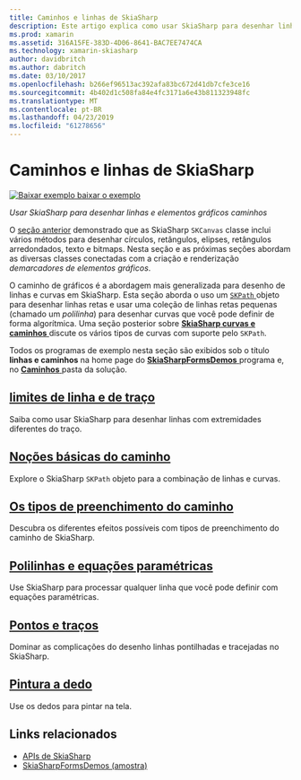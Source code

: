 ```yaml
---
title: Caminhos e linhas de SkiaSharp
description: Este artigo explica como usar SkiaSharp para desenhar linhas e demarcadores de elementos gráficos em aplicativos xamarin. Forms e demonstra isso com o código de exemplo.
ms.prod: xamarin
ms.assetid: 316A15FE-383D-4D06-8641-BAC7EE7474CA
ms.technology: xamarin-skiasharp
author: davidbritch
ms.author: dabritch
ms.date: 03/10/2017
ms.openlocfilehash: b266ef96513ac392afa83bc672d41db7cfe3ce16
ms.sourcegitcommit: 4b402d1c508fa84e4fc3171a6e43b811323948fc
ms.translationtype: MT
ms.contentlocale: pt-BR
ms.lasthandoff: 04/23/2019
ms.locfileid: "61278656"
---
```

# <a name="skiasharp-lines-and-paths"></a>Caminhos e linhas de SkiaSharp

[![Baixar exemplo](~/media/shared/download.png) baixar o exemplo](https://developer.xamarin.com/samples/xamarin-forms/SkiaSharpForms/Demos/)

_Usar SkiaSharp para desenhar linhas e elementos gráficos caminhos_

O [seção anterior](~/xamarin-forms/user-interface/graphics/skiasharp/basics/index.md) demonstrado que as SkiaSharp `SKCanvas` classe inclui vários métodos para desenhar círculos, retângulos, elipses, retângulos arredondados, texto e bitmaps. Nesta seção e as próximas seções abordam as diversas classes conectadas com a criação e renderização *demarcadores de elementos gráficos*.

O caminho de gráficos é a abordagem mais generalizada para desenho de linhas e curvas em SkiaSharp. Esta seção aborda o uso um [ `SKPath` ](xref:SkiaSharp.SKPath) objeto para desenhar linhas retas e usar uma coleção de linhas retas pequenas (chamado um *polilinha*) para desenhar curvas que você pode definir de forma algorítmica. Uma seção posterior sobre [ **SkiaSharp curvas e caminhos** ](../curves/index.md) discute os vários tipos de curvas com suporte pelo `SKPath`.

Todos os programas de exemplo nesta seção são exibidos sob o título **linhas e caminhos** na home page do [ **SkiaSharpFormsDemos** ](https://developer.xamarin.com/samples/xamarin-forms/SkiaSharpForms/Demos/) programa e, no [ **Caminhos** ](https://github.com/xamarin/xamarin-forms-samples/tree/master/SkiaSharpForms/Demos/Demos/SkiaSharpFormsDemos/Paths) pasta da solução.

## <a name="lines-and-stroke-capslinesmd"></a>[limites de linha e de traço](lines.md)

Saiba como usar SkiaSharp para desenhar linhas com extremidades diferentes do traço.

## <a name="path-basicspathsmd"></a>[Noções básicas do caminho](paths.md)

Explore o SkiaSharp `SKPath` objeto para a combinação de linhas e curvas.

## <a name="the-path-fill-typesfill-typesmd"></a>[Os tipos de preenchimento do caminho](fill-types.md)

Descubra os diferentes efeitos possíveis com tipos de preenchimento do caminho de SkiaSharp.

## <a name="polylines-and-parametric-equationspolylinesmd"></a>[Polilinhas e equações paramétricas](polylines.md)

Use SkiaSharp para processar qualquer linha que você pode definir com equações paramétricas.

## <a name="dots-and-dashesdotsmd"></a>[Pontos e traços](dots.md)

Dominar as complicações do desenho linhas pontilhadas e tracejadas no SkiaSharp.

## <a name="finger-paintingfinger-paintmd"></a>[Pintura a dedo](finger-paint.md)

Use os dedos para pintar na tela.


## <a name="related-links"></a>Links relacionados

- [APIs de SkiaSharp](https://docs.microsoft.com/dotnet/api/skiasharp)
- [SkiaSharpFormsDemos (amostra)](https://developer.xamarin.com/samples/xamarin-forms/SkiaSharpForms/Demos/)
